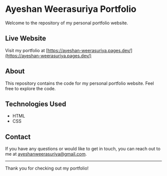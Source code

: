 # Ayeshan Weerasuriya Portfolio

Welcome to the repository of my personal portfolio website.

## Live Website

Visit my portfolio at [https://ayeshan-weerasuriya.pages.dev/](https://ayeshan-weerasuriya.pages.dev/)

## About

This repository contains the code for my personal portfolio website. Feel free to explore the code.

## Technologies Used

- HTML
- CSS

## Contact

If you have any questions or would like to get in touch, you can reach out to me at [ayeshanweerasuriya@gmail.com](ayeshanweerasuriya@gmail.com).

---

Thank you for checking out my portfolio!
